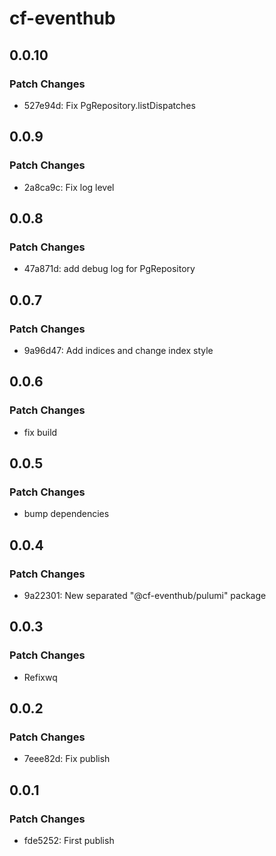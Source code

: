 # cf-eventhub

## 0.0.10

### Patch Changes

- 527e94d: Fix PgRepository.listDispatches

## 0.0.9

### Patch Changes

- 2a8ca9c: Fix log level

## 0.0.8

### Patch Changes

- 47a871d: add debug log for PgRepository

## 0.0.7

### Patch Changes

- 9a96d47: Add indices and change index style

## 0.0.6

### Patch Changes

- fix build

## 0.0.5

### Patch Changes

- bump dependencies

## 0.0.4

### Patch Changes

- 9a22301: New separated "@cf-eventhub/pulumi" package

## 0.0.3

### Patch Changes

- Refixwq

## 0.0.2

### Patch Changes

- 7eee82d: Fix publish

## 0.0.1

### Patch Changes

- fde5252: First publish
